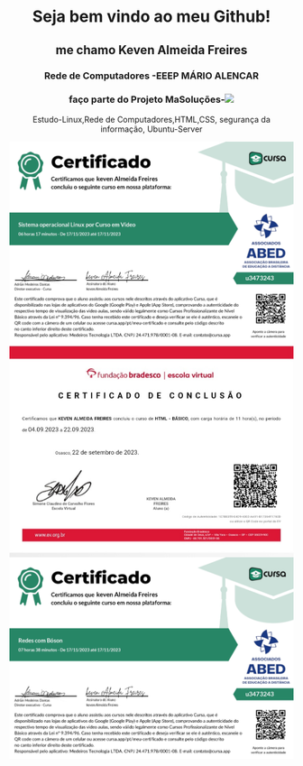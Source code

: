 
<html>
<head>
</head>
<body>
<h1 align="center">Seja bem vindo ao meu Github!</h1>

<h2 align="center">me chamo Keven Almeida Freires</h2>
<h3 align="center">Rede de Computadores -EEEP MÁRIO ALENCAR</h3>
<h3 align="center">faço parte do Projeto MaSoluções<span>-</span><img src="MASOLUCÕES.png" width="40px"></h3>
<p color="blue" align="center">Estudo-Linux,Rede de Computadores,HTML,CSS, segurança da informação, Ubuntu-Server</p>
<a href="https://www.instagram.com/kevenalmeida1414/"<img src="https://upload.wikimedia.org/wikipedia/commons/thumb/a/a5/Instagram_icon.png/600px-Instagram_icon.png" width="50px" align="center"></a>
<img src="certificate_1700240516626.jpg" align="center">
<img src="20231117_190030_070103.jpg" align="center">
<img src="CERTIFICADO_Redes.jpg" align="center">
</body>
</html>
